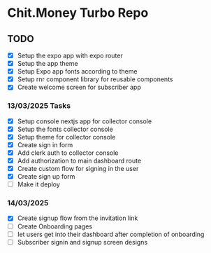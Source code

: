 # Chit.Money Turbo Repo

## TODO

- [x] Setup the expo app with expo router
- [x] Setup the app theme
- [x] Setup Expo app fonts according to theme
- [x] Setup rnr component library for reusable components
- [x] Create welcome screen for subscriber app

### 13/03/2025 Tasks

- [x] Setup console nextjs app for collector console
- [x] Setup the fonts collector console
- [x] Setup theme for collector console
- [x] Create sign in form
- [x] Add clerk auth to collector console
- [x] Add authorization to main dashboard route
- [x] Create custom flow for signing in the user
- [x] Create sign up form
- [ ] Make it deploy

### 14/03/2025

- [x] Create signup flow from the invitation link
- [ ] Create Onboarding pages
- [ ] let users get into their dashboard after completion of onboarding
- [ ] Subscriber signin and signup screen designs
